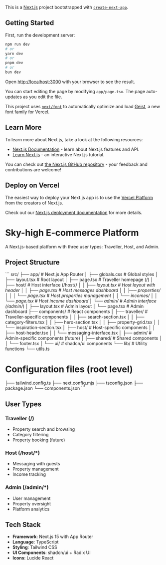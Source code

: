 This is a [Next.js](https://nextjs.org) project bootstrapped with [`create-next-app`](https://nextjs.org/docs/app/api-reference/cli/create-next-app).

## Getting Started

First, run the development server:

```bash
npm run dev
# or
yarn dev
# or
pnpm dev
# or
bun dev
```

Open [http://localhost:3000](http://localhost:3000) with your browser to see the result.

You can start editing the page by modifying `app/page.tsx`. The page auto-updates as you edit the file.

This project uses [`next/font`](https://nextjs.org/docs/app/building-your-application/optimizing/fonts) to automatically optimize and load [Geist](https://vercel.com/font), a new font family for Vercel.

## Learn More

To learn more about Next.js, take a look at the following resources:

- [Next.js Documentation](https://nextjs.org/docs) - learn about Next.js features and API.
- [Learn Next.js](https://nextjs.org/learn) - an interactive Next.js tutorial.

You can check out [the Next.js GitHub repository](https://github.com/vercel/next.js) - your feedback and contributions are welcome!

## Deploy on Vercel

The easiest way to deploy your Next.js app is to use the [Vercel Platform](https://vercel.com/new?utm_medium=default-template&filter=next.js&utm_source=create-next-app&utm_campaign=create-next-app-readme) from the creators of Next.js.

Check out our [Next.js deployment documentation](https://nextjs.org/docs/app/building-your-application/deploying) for more details.

# Sky-high E-commerce Platform

A Next.js-based platform with three user types: Traveller, Host, and Admin.

## Project Structure

\`\`\`
src/
├── app/                        # Next.js App Router
│   ├── globals.css            # Global styles
│   ├── layout.tsx             # Root layout
│   ├── page.tsx               # Traveller homepage (/)
│   ├── host/                  # Host interface (/host/*)
│   │   ├── layout.tsx         # Host layout with header
│   │   ├── page.tsx           # Host messages dashboard
│   │   ├── properties/
│   │   │   └── page.tsx       # Host properties management
│   │   └── incomes/
│   │       └── page.tsx       # Host income dashboard
│   └── admin/                 # Admin interface (/admin/*)
│       ├── layout.tsx         # Admin layout
│       └── page.tsx           # Admin dashboard
├── components/                 # React components
│   ├── traveller/             # Traveller-specific components
│   │   ├── search-section.tsx
│   │   ├── category-filters.tsx
│   │   ├── hero-section.tsx
│   │   ├── property-grid.tsx
│   │   └── inspiration-section.tsx
│   ├── host/                  # Host-specific components
│   │   ├── host-header.tsx
│   │   └── messaging-interface.tsx
│   ├── admin/                 # Admin-specific components (future)
│   ├── shared/                # Shared components
│   │   └── footer.tsx
│   └── ui/                    # shadcn/ui components
└── lib/                       # Utility functions
    └── utils.ts

# Configuration files (root level)
├── tailwind.config.ts
├── next.config.mjs
├── tsconfig.json
├── package.json
└── components.json
\`\`\`

## User Types

### Traveller (/)
- Property search and browsing
- Category filtering
- Property booking (future)

### Host (/host/*)
- Messaging with guests
- Property management
- Income tracking

### Admin (/admin/*)
- User management
- Property oversight
- Platform analytics

## Tech Stack

- **Framework**: Next.js 15 with App Router
- **Language**: TypeScript
- **Styling**: Tailwind CSS
- **UI Components**: shadcn/ui + Radix UI
- **Icons**: Lucide React
